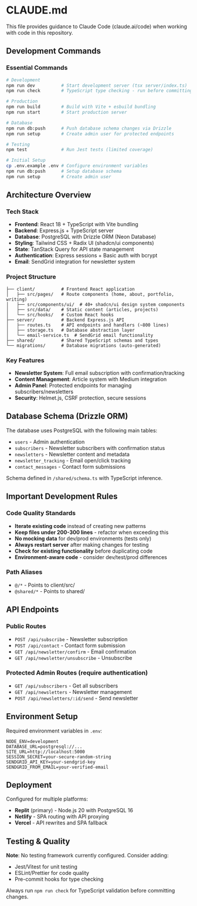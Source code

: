 # CLAUDE.md

This file provides guidance to Claude Code (claude.ai/code) when working with code in this repository.

## Development Commands

### Essential Commands
```bash
# Development
npm run dev          # Start development server (tsx server/index.ts)
npm run check        # TypeScript type checking - run before committing

# Production
npm run build        # Build with Vite + esbuild bundling
npm run start        # Start production server

# Database
npm run db:push      # Push database schema changes via Drizzle
npm run setup        # Create admin user for protected endpoints

# Testing
npm test             # Run Jest tests (limited coverage)

# Initial Setup
cp .env.example .env # Configure environment variables
npm run db:push      # Setup database schema
npm run setup        # Create admin user
```

## Architecture Overview

### Tech Stack
- **Frontend**: React 18 + TypeScript with Vite bundling
- **Backend**: Express.js + TypeScript server
- **Database**: PostgreSQL with Drizzle ORM (Neon Database)
- **Styling**: Tailwind CSS + Radix UI (shadcn/ui components)
- **State**: TanStack Query for API state management
- **Authentication**: Express sessions + Basic auth with bcrypt
- **Email**: SendGrid integration for newsletter system

### Project Structure
```
├── client/          # Frontend React application
│   ├── src/pages/   # Route components (home, about, portfolio, writing)
│   ├── src/components/ui/  # 40+ shadcn/ui design system components
│   ├── src/data/    # Static content (articles, projects)
│   └── src/hooks/   # Custom React hooks
├── server/          # Backend Express.js API
│   ├── routes.ts    # API endpoints and handlers (~800 lines)
│   ├── storage.ts   # Database abstraction layer
│   └── email-service.ts  # SendGrid email functionality
├── shared/          # Shared TypeScript schemas and types
└── migrations/      # Database migrations (auto-generated)
```

### Key Features
- **Newsletter System**: Full email subscription with confirmation/tracking
- **Content Management**: Article system with Medium integration
- **Admin Panel**: Protected endpoints for managing subscribers/newsletters
- **Security**: Helmet.js, CSRF protection, secure sessions

## Database Schema (Drizzle ORM)

The database uses PostgreSQL with the following main tables:
- `users` - Admin authentication
- `subscribers` - Newsletter subscribers with confirmation status  
- `newsletters` - Newsletter content and metadata
- `newsletter_tracking` - Email open/click tracking
- `contact_messages` - Contact form submissions

Schema defined in `/shared/schema.ts` with TypeScript inference.

## Important Development Rules

### Code Quality Standards
- **Iterate existing code** instead of creating new patterns
- **Keep files under 200-300 lines** - refactor when exceeding this
- **No mocking data** for dev/prod environments (tests only)
- **Always restart server** after making changes for testing
- **Check for existing functionality** before duplicating code
- **Environment-aware code** - consider dev/test/prod differences

### Path Aliases
- `@/*` - Points to client/src/
- `@shared/*` - Points to shared/

## API Endpoints

### Public Routes
- `POST /api/subscribe` - Newsletter subscription
- `POST /api/contact` - Contact form submission
- `GET /api/newsletter/confirm` - Email confirmation
- `GET /api/newsletter/unsubscribe` - Unsubscribe

### Protected Admin Routes (require authentication)
- `GET /api/subscribers` - Get all subscribers
- `GET /api/newsletters` - Newsletter management
- `POST /api/newsletters/:id/send` - Send newsletter

## Environment Setup

Required environment variables in `.env`:
```
NODE_ENV=development
DATABASE_URL=postgresql://...
SITE_URL=http://localhost:5000
SESSION_SECRET=your-secure-random-string
SENDGRID_API_KEY=your-sendgrid-key
SENDGRID_FROM_EMAIL=your-verified-email
```

## Deployment

Configured for multiple platforms:
- **Replit** (primary) - Node.js 20 with PostgreSQL 16
- **Netlify** - SPA routing with API proxying  
- **Vercel** - API rewrites and SPA fallback

## Testing & Quality

**Note**: No testing framework currently configured. Consider adding:
- Jest/Vitest for unit testing
- ESLint/Prettier for code quality
- Pre-commit hooks for type checking

Always run `npm run check` for TypeScript validation before committing changes.